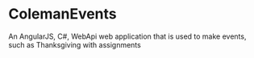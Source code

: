ColemanEvents
=============

An AngularJS, C#, WebApi web application that is used to make events, such as Thanksgiving with assignments

